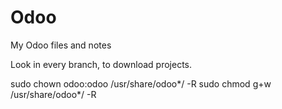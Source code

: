 # Odoo
My Odoo files and notes

Look in every branch, to download projects.


sudo chown odoo:odoo /usr/share/odoo*/ -R
sudo chmod g+w /usr/share/odoo*/ -R

